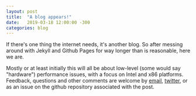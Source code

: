 ```yaml
---
layout: post
title:  "A blog appears!"
date:   2019-03-18 12:00:00 -300
categories: blog
---
```


If there's one thing the internet needs, it's another blog. So after messing around with Jekyll and Github Pages for way longer than is reasonable, here we are.

Mostly or at least initially this will all be about low-level (some would say "hardware") performance issues, with a focus on Intel and x86 platforms. Feedback, questions and other comments are welcome by [email](mailto:travis.downs@gmail.com), [twitter](https://www.twitter.com/trav_downs), or as an issue on the github repository associated with the post.

